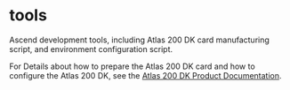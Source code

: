 # tools
Ascend development tools, including Atlas 200 DK card manufacturing script, and environment configuration script.

For Details about how to prepare the Atlas 200 DK card and how to configure the Atlas 200 DK, see the [Atlas 200 DK Product Documentation](https://ascend.huawei.com/documentation).
